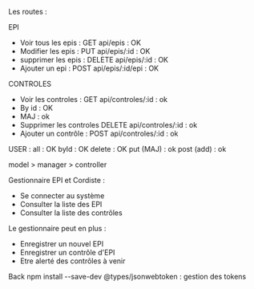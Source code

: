 Les routes : 

EPI 
- Voir tous les epis :
GET api/epis : OK
- Modifier les epis :
PUT api/epis/:id : OK
- supprimer les epis :
DELETE api/epis/:id : OK
- Ajouter un epi :
POST api/epis/:id/epi : OK

CONTROLES
- Voir les controles :
GET api/controles/:id : ok
- By id : OK
- MAJ : ok
- Supprimer les controles
DELETE api/controles/:id : ok 
- Ajouter un contrôle :
POST api/controles/:id : ok

USER :
all : OK
byId : OK
delete : OK
put (MAJ) : ok
post (add) : ok

model > manager > controller

Gestionnaire EPI et Cordiste :
- Se connecter au système
- Consulter la liste des EPI
- Consulter la liste des contrôles

Le gestionnaire peut en plus :
- Enregistrer un nouvel EPI
- Enregistrer un contrôle d'EPI
- Etre alerté des contrôles à venir

Back 
npm install --save-dev @types/jsonwebtoken : gestion des tokens